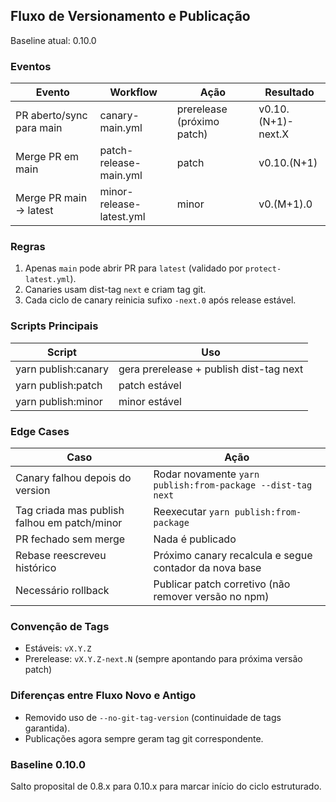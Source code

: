 ## Fluxo de Versionamento e Publicação

Baseline atual: 0.10.0

### Eventos

| Evento                   | Workflow                 | Ação                       | Resultado          |
| ------------------------ | ------------------------ | -------------------------- | ------------------ |
| PR aberto/sync para main | canary-main.yml          | prerelease (próximo patch) | v0.10.(N+1)-next.X |
| Merge PR em main         | patch-release-main.yml   | patch                      | v0.10.(N+1)        |
| Merge PR main -> latest  | minor-release-latest.yml | minor                      | v0.(M+1).0         |

### Regras

1. Apenas `main` pode abrir PR para `latest` (validado por `protect-latest.yml`).
2. Canaries usam dist-tag `next` e criam tag git.
3. Cada ciclo de canary reinicia sufixo `-next.0` após release estável.

### Scripts Principais

| Script              | Uso                                     |
| ------------------- | --------------------------------------- |
| yarn publish:canary | gera prerelease + publish dist-tag next |
| yarn publish:patch  | patch estável                           |
| yarn publish:minor  | minor estável                           |

### Edge Cases

| Caso                                         | Ação                                                        |
| -------------------------------------------- | ----------------------------------------------------------- |
| Canary falhou depois do version              | Rodar novamente `yarn publish:from-package --dist-tag next` |
| Tag criada mas publish falhou em patch/minor | Reexecutar `yarn publish:from-package`                      |
| PR fechado sem merge                         | Nada é publicado                                            |
| Rebase reescreveu histórico                  | Próximo canary recalcula e segue contador da nova base      |
| Necessário rollback                          | Publicar patch corretivo (não remover versão no npm)        |

### Convenção de Tags

- Estáveis: `vX.Y.Z`
- Prerelease: `vX.Y.Z-next.N` (sempre apontando para próxima versão patch)

### Diferenças entre Fluxo Novo e Antigo

- Removido uso de `--no-git-tag-version` (continuidade de tags garantida).
- Publicações agora sempre geram tag git correspondente.

### Baseline 0.10.0

Salto proposital de 0.8.x para 0.10.x para marcar início do ciclo estruturado.
